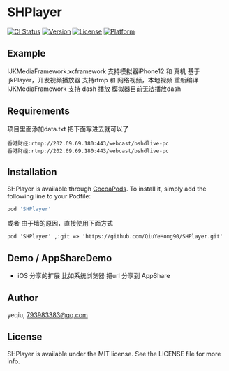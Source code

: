 # SHPlayer

[![CI Status](https://img.shields.io/travis/yeqiu/SHPlayer.svg?style=flat)](https://travis-ci.org/yeqiu/SHPlayer)
[![Version](https://img.shields.io/cocoapods/v/SHPlayer.svg?style=flat)](https://cocoapods.org/pods/SHPlayer)
[![License](https://img.shields.io/cocoapods/l/SHPlayer.svg?style=flat)](https://cocoapods.org/pods/SHPlayer)
[![Platform](https://img.shields.io/cocoapods/p/SHPlayer.svg?style=flat)](https://cocoapods.org/pods/SHPlayer)

## Example

IJKMediaFramework.xcframework 支持模拟器iPhone12  和 真机
基于ijkPlayer，开发视频播放器 支持rtmp 和 网络视频，本地视频
重新编译 IJKMediaFramework 支持 dash 播放
模拟器目前无法播放dash 
## Requirements
<!--ijkio_cache_open-->
项目里面添加data.txt 把下面写进去就可以了
```
香港财经:rtmp://202.69.69.180:443/webcast/bshdlive-pc
香港财经:rtmp://202.69.69.180:443/webcast/bshdlive-pc
```

## Installation

SHPlayer is available through [CocoaPods](https://cocoapods.org). To install
it, simply add the following line to your Podfile:

```ruby
pod 'SHPlayer'
```
或者  由于墙的原因，直接使用下面方式
```
pod 'SHPlayer' ,:git => 'https://github.com/QiuYeHong90/SHPlayer.git'

```

## Demo / AppShareDemo 
- iOS 分享的扩展 比如系统浏览器 把url 分享到 AppShare


## Author

yeqiu, 793983383@qq.com

## License

SHPlayer is available under the MIT license. See the LICENSE file for more info.
